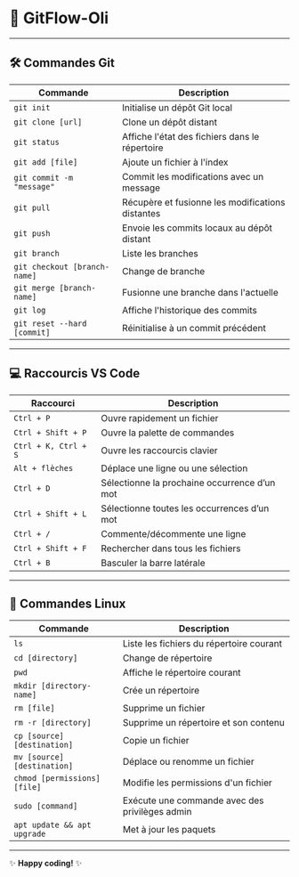 # 📝 GitFlow-Oli 

---

## 🛠️ **Commandes Git**

| **Commande**                 | **Description**                                  |
| ---------------------------- | ------------------------------------------------ |
| `git init`                   | Initialise un dépôt Git local                    |
| `git clone [url]`            | Clone un dépôt distant                           |
| `git status`                 | Affiche l'état des fichiers dans le répertoire   |
| `git add [file]`             | Ajoute un fichier à l'index                      |
| `git commit -m "message"`    | Commit les modifications avec un message         |
| `git pull`                   | Récupère et fusionne les modifications distantes |
| `git push`                   | Envoie les commits locaux au dépôt distant       |
| `git branch`                 | Liste les branches                               |
| `git checkout [branch-name]` | Change de branche                                |
| `git merge [branch-name]`    | Fusionne une branche dans l'actuelle             |
| `git log`                    | Affiche l'historique des commits                 |
| `git reset --hard [commit]`  | Réinitialise à un commit précédent               |

---

## 💻 **Raccourcis VS Code**

| **Raccourci**        | **Description**                              |
| -------------------- | -------------------------------------------- |
| `Ctrl + P`           | Ouvre rapidement un fichier                  |
| `Ctrl + Shift + P`   | Ouvre la palette de commandes                |
| `Ctrl + K, Ctrl + S` | Ouvre les raccourcis clavier                 |
| `Alt + flèches`      | Déplace une ligne ou une sélection           |
| `Ctrl + D`           | Sélectionne la prochaine occurrence d’un mot |
| `Ctrl + Shift + L`   | Sélectionne toutes les occurrences d’un mot  |
| `Ctrl + /`           | Commente/décommente une ligne                |
| `Ctrl + Shift + F`   | Rechercher dans tous les fichiers            |
| `Ctrl + B`           | Basculer la barre latérale                   |

---

## 🐧 **Commandes Linux**

| **Commande**                 | **Description**                                |
| ---------------------------- | ---------------------------------------------- |
| `ls`                         | Liste les fichiers du répertoire courant       |
| `cd [directory]`             | Change de répertoire                           |
| `pwd`                        | Affiche le répertoire courant                  |
| `mkdir [directory-name]`     | Crée un répertoire                             |
| `rm [file]`                  | Supprime un fichier                            |
| `rm -r [directory]`          | Supprime un répertoire et son contenu          |
| `cp [source] [destination]`  | Copie un fichier                               |
| `mv [source] [destination]`  | Déplace ou renomme un fichier                  |
| `chmod [permissions] [file]` | Modifie les permissions d'un fichier           |
| `sudo [command]`             | Exécute une commande avec des privilèges admin |
| `apt update && apt upgrade`  | Met à jour les paquets                         |

---

✨ **Happy coding!** ✨